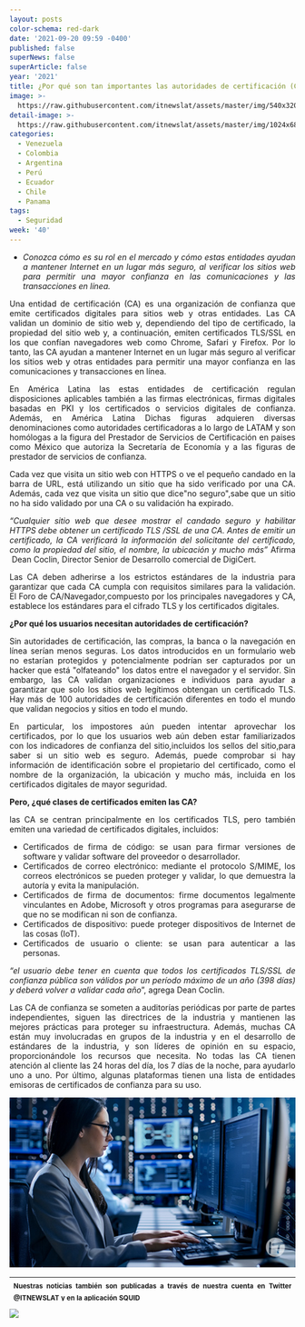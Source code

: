 ```yaml
---
layout: posts
color-schema: red-dark
date: '2021-09-20 09:59 -0400'
published: false
superNews: false
superArticle: false
year: '2021'
title: ¿Por qué son tan importantes las autoridades de certificación (CA)?
image: >-
  https://raw.githubusercontent.com/itnewslat/assets/master/img/540x320/Monitoreo-de-Red-p.jpg
detail-image: >-
  https://raw.githubusercontent.com/itnewslat/assets/master/img/1024x680/Monitoreo-de-Red-g.jpg
categories:
  - Venezuela
  - Colombia
  - Argentina
  - Perú
  - Ecuador
  - Chile
  - Panama
tags:
  - Seguridad
week: '40'
---
```

<ul style="list-style-type: disc; text-align: justify;">
	<li><em>C</em><em>onozca cómo es su rol en el mercado y cómo estas entidades ayudan a mantener Internet en un lugar más seguro, al verificar los sitios web para permitir una mayor confianza en las comunicaciones y las transacciones en línea.</em></li>
</ul>
<p style="text-align: justify;">Una entidad de certificación (CA) es una organización de confianza que emite certificados digitales para sitios web y otras entidades. Las CA validan un dominio de sitio web y, dependiendo del tipo de certificado, la propiedad del sitio web y, a continuación, emiten certificados TLS/SSL en los que confían navegadores web como Chrome, Safari y Firefox. Por lo tanto, las CA ayudan a mantener Internet en un lugar más seguro al verificar los sitios web y otras entidades para permitir una mayor confianza en las comunicaciones y transacciones en línea.</p>
<p style="text-align: justify;">En América Latina las estas entidades de certificación regulan disposiciones aplicables también a las firmas electrónicas, firmas digitales basadas en PKI y los certificados o servicios digitales de confianza. Además, en América Latina Dichas figuras adquieren diversas denominaciones como autoridades certificadoras a lo largo de LATAM y son homólogas a la figura del Prestador de Servicios de Certificación en paises como México que autoriza la Secretaría de Economía y a las figuras de prestador de servicios de confianza.</p>
<p style="text-align: justify;">Cada vez que visita un sitio web con HTTPS o ve el pequeño candado en la barra de URL, está utilizando un sitio que ha sido verificado por una CA. Además, cada vez que visita un sitio que dice"no seguro",sabe que un sitio no ha sido validado por una CA o su validación ha expirado.</p>
<p style="text-align: justify;"><em>“Cualquier sitio web que desee mostrar el candado seguro y habilitar HTTPS debe obtener un certificado TLS /SSL de una CA. Antes de emitir un certificado, la CA verificará la información del solicitante del certificado, como la propiedad del sitio, el nombre, la ubicación y mucho más”</em> Afirma  Dean Coclin, Director Senior de Desarrollo comercial de DigiCert.</p>
<p style="text-align: justify;">Las CA deben adherirse a los estrictos estándares de la industria para garantizar que cada CA cumpla con requisitos similares para la validación. El Foro de CA/Navegador,compuesto por los principales navegadores y CA, establece los estándares para el cifrado TLS y los certificados digitales.</p>
<p style="text-align: justify;"><strong>¿Por qué los usuarios necesitan autoridades de certificación?</strong></p>
<p style="text-align: justify;">Sin autoridades de certificación, las compras, la banca o la navegación en línea serían menos seguras. Los datos introducidos en un formulario web no estarían protegidos y potencialmente podrían ser capturados por un hacker que está "olfateando" los datos entre el navegador y el servidor. Sin embargo, las CA validan organizaciones e individuos para ayudar a garantizar que solo los sitios web legítimos obtengan un certificado TLS. Hay más de 100 autoridades de certificación diferentes en todo el mundo que validan negocios y sitios en todo el mundo.</p>
<p style="text-align: justify;">En particular, los impostores aún pueden intentar aprovechar los certificados, por lo que los usuarios web aún deben estar familiarizados con los indicadores de confianza del sitio,incluidos los sellos del sitio,para saber si un sitio web es seguro. Además, puede comprobar si hay información de identificación sobre el propietario del certificado, como el nombre de la organización, la ubicación y mucho más, incluida en los certificados digitales de mayor seguridad.</p>
<p style="text-align: justify;"><strong>Pero, ¿qué clases de certificados emiten las CA?</strong></p>
<p style="text-align: justify;">las CA se centran principalmente en los certificados TLS, pero también emiten una variedad de certificados digitales, incluidos:</p>

<ul style="text-align: justify;">
	<li>Certificados de firma de código: se usan para firmar versiones de software y validar software del proveedor o desarrollador.</li>
	<li>Certificados de correo electrónico: mediante el protocolo S/MIME, los correos electrónicos se pueden proteger y validar, lo que demuestra la autoría y evita la manipulación.</li>
	<li>Certificados de firma de documentos: firme documentos legalmente vinculantes en Adobe, Microsoft y otros programas para asegurarse de que no se modifican ni son de confianza.</li>
	<li>Certificados de dispositivo: puede proteger dispositivos de Internet de las cosas (IoT).</li>
	<li>Certificados de usuario o cliente: se usan para autenticar a las personas.</li>
</ul>
<p style="text-align: justify;"><em>“el usuario debe tener en cuenta que todos los certificados TLS/SSL de confianza pública son válidos por un período máximo de un año (398 días) y deberá volver a validar cada año</em>”, agrega Dean Coclin.</p>
<p style="text-align: justify;">Las CA de confianza se someten a auditorías periódicas por parte de partes independientes, siguen las directrices de la industria y mantienen las mejores prácticas para proteger su infraestructura. Además, muchas CA están muy involucradas en grupos de la industria y en el desarrollo de estándares de la industria, y son líderes de opinión en su espacio, proporcionándole los recursos que necesita. No todas las CA tienen atención al cliente las 24 horas del día, los 7 días de la noche, para ayudarlo uno a uno. Por último, algunas plataformas tienen una lista de entidades emisoras de certificados de confianza para su uso.</p>

![](https://raw.githubusercontent.com/itnewslat/assets/master/img/540x320/Monitoreo-de-Red-p.jpg)

<table style="height: 42px;" width="569">
<tbody>
<tr>
<td style="text-align: justify;"><sub><strong>Nuestras noticias también son publicadas a través de nuestra cuenta en Twitter <a href="https://twitter.com/itnewslat?lang=es">@ITNEWSLAT</a> y en la aplicación <a href="https://squidapp.co/en/">SQUID</a></strong></sub></td>
</tr>
</tbody>
</table>

<img src="https://tracker.metricool.com/c3po.jpg?hash=56f88a41e39ab42c063cc51676587a04"/>

